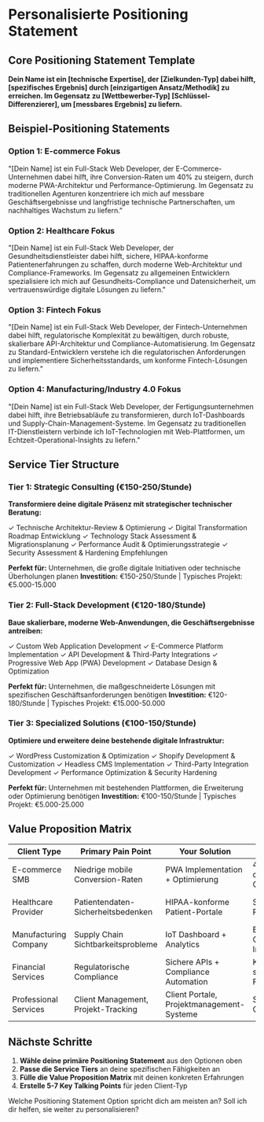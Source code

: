 # Personalisierte Positioning Statement

## Core Positioning Statement Template

**Dein Name ist ein [technische Expertise], der [Zielkunden-Typ] dabei hilft, [spezifisches Ergebnis] durch [einzigartigen Ansatz/Methodik] zu erreichen. Im Gegensatz zu [Wettbewerber-Typ] [Schlüssel-Differenzierer], um [messbares Ergebnis] zu liefern.**

## Beispiel-Positioning Statements

### Option 1: E-commerce Fokus
"[Dein Name] ist ein Full-Stack Web Developer, der E-Commerce-Unternehmen dabei hilft, ihre Conversion-Raten um 40% zu steigern, durch moderne PWA-Architektur und Performance-Optimierung. Im Gegensatz zu traditionellen Agenturen konzentriere ich mich auf messbare Geschäftsergebnisse und langfristige technische Partnerschaften, um nachhaltiges Wachstum zu liefern."

### Option 2: Healthcare Fokus
"[Dein Name] ist ein Full-Stack Web Developer, der Gesundheitsdienstleister dabei hilft, sichere, HIPAA-konforme Patientenerfahrungen zu schaffen, durch moderne Web-Architektur und Compliance-Frameworks. Im Gegensatz zu allgemeinen Entwicklern spezialisiere ich mich auf Gesundheits-Compliance und Datensicherheit, um vertrauenswürdige digitale Lösungen zu liefern."

### Option 3: Fintech Fokus
"[Dein Name] ist ein Full-Stack Web Developer, der Fintech-Unternehmen dabei hilft, regulatorische Komplexität zu bewältigen, durch robuste, skalierbare API-Architektur und Compliance-Automatisierung. Im Gegensatz zu Standard-Entwicklern verstehe ich die regulatorischen Anforderungen und implementiere Sicherheitsstandards, um konforme Fintech-Lösungen zu liefern."

### Option 4: Manufacturing/Industry 4.0 Fokus
"[Dein Name] ist ein Full-Stack Web Developer, der Fertigungsunternehmen dabei hilft, ihre Betriebsabläufe zu transformieren, durch IoT-Dashboards und Supply-Chain-Management-Systeme. Im Gegensatz zu traditionellen IT-Dienstleistern verbinde ich IoT-Technologien mit Web-Plattformen, um Echtzeit-Operational-Insights zu liefern."

## Service Tier Structure

### Tier 1: Strategic Consulting (€150-250/Stunde)
**Transformiere deine digitale Präsenz mit strategischer technischer Beratung:**

✓ Technische Architektur-Review & Optimierung
✓ Digital Transformation Roadmap Entwicklung
✓ Technology Stack Assessment & Migrationsplanung
✓ Performance Audit & Optimierungsstrategie
✓ Security Assessment & Hardening Empfehlungen

**Perfekt für:** Unternehmen, die große digitale Initiativen oder technische Überholungen planen
**Investition:** €150-250/Stunde | Typisches Projekt: €5.000-15.000

### Tier 2: Full-Stack Development (€120-180/Stunde)
**Baue skalierbare, moderne Web-Anwendungen, die Geschäftsergebnisse antreiben:**

✓ Custom Web Application Development
✓ E-Commerce Platform Implementation
✓ API Development & Third-Party Integrations
✓ Progressive Web App (PWA) Development
✓ Database Design & Optimization

**Perfekt für:** Unternehmen, die maßgeschneiderte Lösungen mit spezifischen Geschäftsanforderungen benötigen
**Investition:** €120-180/Stunde | Typisches Projekt: €15.000-50.000

### Tier 3: Specialized Solutions (€100-150/Stunde)
**Optimiere und erweitere deine bestehende digitale Infrastruktur:**

✓ WordPress Customization & Optimization
✓ Shopify Development & Customization
✓ Headless CMS Implementation
✓ Third-Party Integration Development
✓ Performance Optimization & Security Hardening

**Perfekt für:** Unternehmen mit bestehenden Plattformen, die Erweiterung oder Optimierung benötigen
**Investition:** €100-150/Stunde | Typisches Projekt: €5.000-25.000

## Value Proposition Matrix

| Client Type | Primary Pain Point | Your Solution | Key Benefit | Proof Point |
|-------------|-------------------|---------------|-------------|-------------|
| E-commerce SMB | Niedrige mobile Conversion-Raten | PWA Implementation + Optimierung | 40% Steigerung der mobile Conversions | Case Study: Client X erreichte 45% Steigerung |
| Healthcare Provider | Patientendaten-Sicherheitsbedenken | HIPAA-konforme Patient-Portale | Sichere, konforme Patientenerfahrung | Zero Security Incidents in 2 Jahren |
| Manufacturing Company | Supply Chain Sichtbarkeitsprobleme | IoT Dashboard + Analytics | Echtzeit-Operational Insights | 30% Reduktion der Downtime |
| Financial Services | Regulatorische Compliance | Sichere APIs + Compliance Automation | Konforme, skalierbare Fintech-Lösungen | 100% Compliance-Audit Erfolg |
| Professional Services | Client Management, Projekt-Tracking | Client Portale, Projektmanagement-Systeme | Streamlined Operations | 50% Zeitersparnis im Projektmanagement |

## Nächste Schritte

1. **Wähle deine primäre Positioning Statement** aus den Optionen oben
2. **Passe die Service Tiers** an deine spezifischen Fähigkeiten an
3. **Fülle die Value Proposition Matrix** mit deinen konkreten Erfahrungen
4. **Erstelle 5-7 Key Talking Points** für jeden Client-Typ

Welche Positioning Statement Option spricht dich am meisten an? Soll ich dir helfen, sie weiter zu personalisieren?
